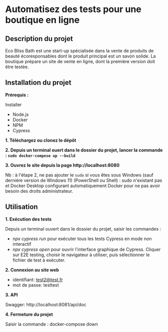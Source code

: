 # Automatisez des tests pour une boutique en ligne
## Description du projet
Eco Bliss Bath est une start-up spécialisée dans la vente de produits de beauté écoresponsables dont le produit principal est un savon solide.
La boutique prépare un site de vente en ligne, dont la première version doit être testée.


## Installation du projet

**Prérequis :**

Installer
- Node.js
- Docker
- NPM
- Cypress


**1. Téléchargez ou clonez le dépôt**

**2. Depuis un terminal ouert dans le dossier du projet, lancer la commande : `sudo docker-compose up --build`**

**3. Ouvrez le site depuis la page http://localhost:8080**

Nb : à l'étape 2, ne pas ajouter le `sudo` si vous êtes sous Windows (sauf dernière version de Windows 11) (PowerShell ou Shell) : sudo n'existant pas et Docker Desktop configurant automatiquement Docker pour ne pas avoir besoin des droits administrateur.

## Utilisation

**1. Exécution des tests**

Depuis un terminal ouvert dans le dossier du projet, saisir les commandes :

- _npx cypress run_ pour exécuter tous les tests Cypress en mode non interactif
- _npx cypress open_ pour ouvrir l'interface graphique de Cypress. Cliquer sur E2E testing, choisir le navigateur à utiliser, puis sélectionner le fichier de test à exécuter.

**2. Connexion au site web**

- identifiant: test2@test.fr 
- mot de passe: testtest

**3. API**

Swagger: http://localhost:8081/api/doc

**4. Fermeture du projet**

Saisir la commande : docker-compose down
